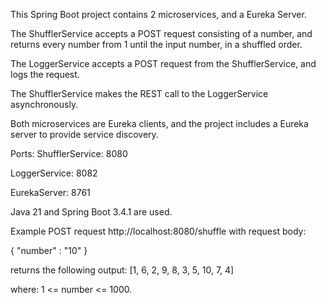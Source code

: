 This Spring Boot project contains 2 microservices, and a Eureka Server. 

The ShufflerService accepts a POST request consisting of a number, and returns every number from 1 until the input number, in a shuffled order.  

The LoggerService accepts a POST request from the ShufflerService, and logs the request.

The ShufflerService makes the REST call to the LoggerService asynchronously.

Both microservices are Eureka clients, and the project includes a Eureka server to provide service discovery.

Ports:
ShufflerService: 8080

LoggerService: 8082

EurekaServer: 8761

Java 21 and Spring Boot 3.4.1 are used.

Example POST request http://localhost:8080/shuffle with request body:

{ "number" : "10" }

returns the following output: [1, 6, 2, 9, 8, 3, 5, 10, 7, 4]

where:  1 <= number <= 1000.